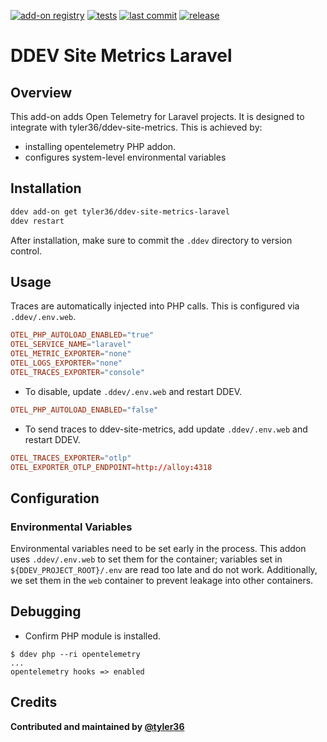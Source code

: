 [![add-on registry](https://img.shields.io/badge/DDEV-Add--on_Registry-blue)](https://addons.ddev.com)
[![tests](https://github.com/tyler36/ddev-site-metrics-laravel/actions/workflows/tests.yml/badge.svg?branch=main)](https://github.com/tyler36/ddev-site-metrics-laravel/actions/workflows/tests.yml?query=branch%3Amain)
[![last commit](https://img.shields.io/github/last-commit/tyler36/ddev-site-metrics-laravel)](https://github.com/tyler36/ddev-site-metrics-laravel/commits)
[![release](https://img.shields.io/github/v/release/tyler36/ddev-site-metrics-laravel)](https://github.com/tyler36/ddev-site-metrics-laravel/releases/latest)

# DDEV Site Metrics Laravel

## Overview

This add-on adds Open Telemetry for Laravel projects. It is designed to integrate with tyler36/ddev-site-metrics.
This is achieved by:

- installing opentelemetry PHP addon.
- configures system-level environmental variables

## Installation

```bash
ddev add-on get tyler36/ddev-site-metrics-laravel
ddev restart
```

After installation, make sure to commit the `.ddev` directory to version control.

## Usage

Traces are automatically injected into PHP calls.
This is configured via `.ddev/.env.web`.

```conf
OTEL_PHP_AUTOLOAD_ENABLED="true"
OTEL_SERVICE_NAME="laravel"
OTEL_METRIC_EXPORTER="none"
OTEL_LOGS_EXPORTER="none"
OTEL_TRACES_EXPORTER="console"
```

- To disable, update `.ddev/.env.web` and restart DDEV.

```conf
OTEL_PHP_AUTOLOAD_ENABLED="false"
```

- To send traces to ddev-site-metrics, add update `.ddev/.env.web` and restart DDEV.

```conf
OTEL_TRACES_EXPORTER="otlp"
OTEL_EXPORTER_OTLP_ENDPOINT=http://alloy:4318
```

## Configuration

### Environmental Variables

Environmental variables need to be set early in the process.
This addon uses `.ddev/.env.web` to set them for the container; variables set in `${DDEV_PROJECT_ROOT}/.env` are read too late and do not work.
Additionally, we set them in the `web` container to prevent leakage into other containers.

## Debugging

- Confirm PHP module is installed.

```shell
$ ddev php --ri opentelemetry
...
opentelemetry hooks => enabled
```

## Credits

**Contributed and maintained by [@tyler36](https://github.com/tyler36)**
